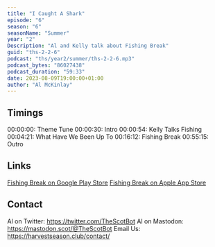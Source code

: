```yaml
---
title: "I Caught A Shark"
episode: "6"
season: "6"
seasonName: "Summer"
year: "2"
Description: "Al and Kelly talk about Fishing Break"
guid: "ths-2-2-6"
podcast: "ths/year2/summer/ths-2-2-6.mp3"
podcast_bytes: "86027438"
podcast_duration: "59:33"
date: 2023-08-09T19:00:00+01:00
author: "Al McKinlay"
---
```


## Timings

00:00:00: Theme Tune
00:00:30: Intro
00:00:54: Kelly Talks Fishing
00:04:21: What Have We Been Up To
00:16:12: Fishing Break
00:55:15: Outro

## Links

[Fishing Break on Google Play Store](https://play.google.com/store/apps/details?id=ca.roofdog.fishing&pli=1)
[Fishing Break on Apple App Store](https://apps.apple.com/us/app/fishing-break/id997811612)

## Contact

Al on Twitter: https://twitter.com/TheScotBot
Al on Mastodon: https://mastodon.scot/@TheScotBot
Email Us: https://harvestseason.club/contact/
